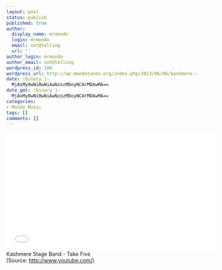 ```yaml
---
layout: post
status: publish
published: true
author:
  display_name: mrmondo
  login: mrmondo
  email: not@telling
  url: ''
author_login: mrmondo
author_email: not@telling
wordpress_id: 108
wordpress_url: http://wp.mondotunes.org/index.php/2013/06/06/kashmere-stage-band-take-five/
date: !binary |-
  MjAxMy0wNi0wNiAwNzozMDoyNCArMDAwMA==
date_gmt: !binary |-
  MjAxMy0wNi0wNiAwNzozMDoyNCArMDAwMA==
categories:
- Mondo Music
tags: []
comments: []
---
```

<iframe width="560" height="315" src="//www.youtube.com/embed/RTyGyaGiVwU" frameborder="0"> </iframe>
Kashmere Stage Band - Take Five
<div class="attribution">(<span>Source:</span> <a href="http://www.youtube.com/">http://www.youtube.com/</a>)</div>
